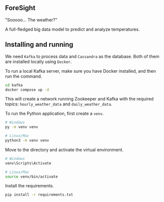 ## ForeSight

"Sooooo... The weather?"

A full-fledged big data model to predict and analyze temperatures.

## Installing and running 

We need `Kafka` to process data and `Cassandra` as the database. Both of them are installed locally using `Docker`. 

To run a local Kafka server, make sure you have Docker installed, and then run the command.

```bash
cd kafka
docker compose up -d
```

This will create a network running Zookeeper and Kafka with the required topics: `hourly_weather_data` and `daily_weather_data`.

To run the Python application, first create a `venv`.

```bash
# Windows
py -m venv venv

# Linux/Mac
python3 -m venv venv
```

Move to the directory and activate the virtual environment.

```bash
# Windows
venv\Scripts\Activate

# Linux/Mac
source venv/bin/activate
```

Install the requirements.

```bash
pip install -r requirements.txt
```

